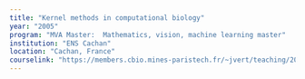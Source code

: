 ```yaml
---
title: "Kernel methods in computational biology"
year: "2005"
program: "MVA Master:  Mathematics, vision, machine learning master"
institution: "ENS Cachan"
location: "Cachan, France"
courselink: "https://members.cbio.mines-paristech.fr/~jvert/teaching/2004dea/index.html"
---
```

